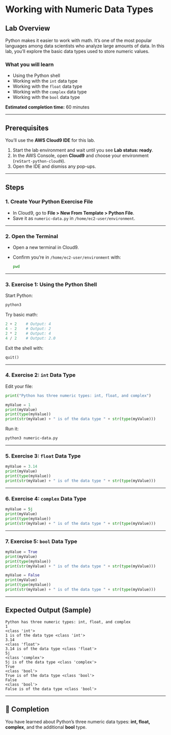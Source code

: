 # Working with Numeric Data Types

## Lab Overview

Python makes it easier to work with math. It’s one of the most popular languages among data scientists who analyze large amounts of data. In this lab, you’ll explore the basic data types used to store numeric values.

### What you will learn

* Using the Python shell
* Working with the `int` data type
* Working with the `float` data type
* Working with the `complex` data type
* Working with the `bool` data type

**Estimated completion time:** 60 minutes

---

## Prerequisites

You’ll use the **AWS Cloud9 IDE** for this lab.

1. Start the lab environment and wait until you see **Lab status: ready**.
2. In the AWS Console, open **Cloud9** and choose your environment (`reStart-python-cloud9`).
3. Open the IDE and dismiss any pop-ups.

---

## Steps

### 1. Create Your Python Exercise File

* In Cloud9, go to **File > New From Template > Python File**.
* Save it as `numeric-data.py` in `/home/ec2-user/environment`.

---

### 2. Open the Terminal

* Open a new terminal in Cloud9.
* Confirm you’re in `/home/ec2-user/environment` with:

  ```bash
  pwd
  ```

---

### 3. Exercise 1: Using the Python Shell

Start Python:

```bash
python3
```

Try basic math:

```python
2 + 2    # Output: 4
4 - 2    # Output: 2
2 * 2    # Output: 4
4 / 2    # Output: 2.0
```

Exit the shell with:

```python
quit()
```

---

### 4. Exercise 2: `int` Data Type

Edit your file:

```python
print("Python has three numeric types: int, float, and complex")

myValue = 1
print(myValue)
print(type(myValue))
print(str(myValue) + " is of the data type " + str(type(myValue)))
```

Run it:

```bash
python3 numeric-data.py
```

---

### 5. Exercise 3: `float` Data Type

```python
myValue = 3.14
print(myValue)
print(type(myValue))
print(str(myValue) + " is of the data type " + str(type(myValue)))
```

---

### 6. Exercise 4: `complex` Data Type

```python
myValue = 5j
print(myValue)
print(type(myValue))
print(str(myValue) + " is of the data type " + str(type(myValue)))
```

---

### 7. Exercise 5: `bool` Data Type

```python
myValue = True
print(myValue)
print(type(myValue))
print(str(myValue) + " is of the data type " + str(type(myValue)))

myValue = False
print(myValue)
print(type(myValue))
print(str(myValue) + " is of the data type " + str(type(myValue)))
```

---

## Expected Output (Sample)

```
Python has three numeric types: int, float, and complex
1
<class 'int'>
1 is of the data type <class 'int'>
3.14
<class 'float'>
3.14 is of the data type <class 'float'>
5j
<class 'complex'>
5j is of the data type <class 'complex'>
True
<class 'bool'>
True is of the data type <class 'bool'>
False
<class 'bool'>
False is of the data type <class 'bool'>
```

---

## 🎉 Completion

You have learned about Python’s three numeric data types: **int, float, complex**, and the additional **bool** type.


